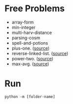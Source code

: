 # Free Problems

* array-form
* min-integer
* multi-harv-distance
* parsing-cosm
* spell-and-potions
* plus-one. ([source](https://leetcode.com/problems/plus-one/))
* reverse-linked-list. ([source](https://leetcode.com/problems/reverse-linked-list/description/))
* power-two. ([source](https://leetcode.com/problems/power-of-two/description/))
* max-avg. ([source](https://leetcode.com/problems/maximum-average-subarray-i/description/))

# Run

```
python -m [folder-name]
```